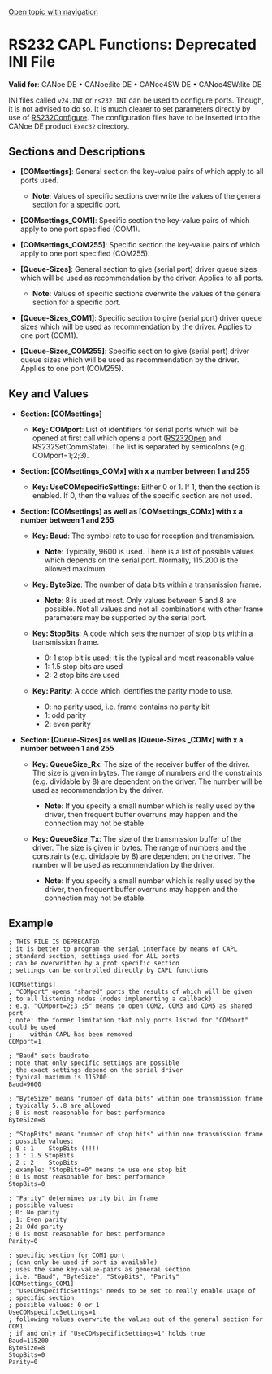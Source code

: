 [Open topic with navigation](../../../../CANoeDEFamily.htm#Topics/CAPLFunctions/RS232/CAPLfunctionsRS232DeprecatedIniFiles.md)

# RS232 CAPL Functions: Deprecated INI File

**Valid for**: CANoe DE • CANoe:lite DE • CANoe4SW DE • CANoe4SW:lite DE

INI files called `v24.INI` or `rs232.INI` can be used to configure ports. Though, it is not advised to do so. It is much clearer to set parameters directly by use of [RS232Configure](Functions/CAPLfunctionRS232Configure.md). The configuration files have to be inserted into the CANoe DE product `Exec32` directory.

## Sections and Descriptions

- **[COMsettings]**: General section the key-value pairs of which apply to all ports used.
  - **Note**: Values of specific sections overwrite the values of the general section for a specific port.

- **[COMsettings_COM1]**: Specific section the key-value pairs of which apply to one port specified (COM1).

- **[COMsettings_COM255]**: Specific section the key-value pairs of which apply to one port specified (COM255).

- **[Queue-Sizes]**: General section to give (serial port) driver queue sizes which will be used as recommendation by the driver. Applies to all ports.
  - **Note**: Values of specific sections overwrite the values of the general section for a specific port.

- **[Queue-Sizes_COM1]**: Specific section to give (serial port) driver queue sizes which will be used as recommendation by the driver. Applies to one port (COM1).

- **[Queue-Sizes_COM255]**: Specific section to give (serial port) driver queue sizes which will be used as recommendation by the driver. Applies to one port (COM255).

## Key and Values

- **Section: [COMsettings]**
  - **Key: COMport**: List of identifiers for serial ports which will be opened at first call which opens a port ([RS232Open](Functions/CAPLfunctionRS232Open.md) and RS232SetCommState). The list is separated by semicolons (e.g. COMport=1;2;3).

- **Section: [COMsettings_COMx] with x a number between 1 and 255**
  - **Key: UseCOMspecificSettings**: Either 0 or 1. If 1, then the section is enabled. If 0, then the values of the specific section are not used.

- **Section: [COMsettings] as well as [COMsettings_COMx] with x a number between 1 and 255**
  - **Key: Baud**: The symbol rate to use for reception and transmission.
    - **Note**: Typically, 9600 is used. There is a list of possible values which depends on the serial port. Normally, 115.200 is the allowed maximum.

  - **Key: ByteSize**: The number of data bits within a transmission frame.
    - **Note**: 8 is used at most. Only values between 5 and 8 are possible. Not all values and not all combinations with other frame parameters may be supported by the serial port.

  - **Key: StopBits**: A code which sets the number of stop bits within a transmission frame.
    - 0: 1 stop bit is used; it is the typical and most reasonable value
    - 1: 1.5 stop bits are used
    - 2: 2 stop bits are used

  - **Key: Parity**: A code which identifies the parity mode to use.
    - 0: no parity used, i.e. frame contains no parity bit
    - 1: odd parity
    - 2: even parity

- **Section: [Queue-Sizes] as well as [Queue-Sizes _COMx] with x a number between 1 and 255**
  - **Key: QueueSize_Rx**: The size of the receiver buffer of the driver. The size is given in bytes. The range of numbers and the constraints (e.g. dividable by 8) are dependent on the driver. The number will be used as recommendation by the driver.
    - **Note**: If you specify a small number which is really used by the driver, then frequent buffer overruns may happen and the connection may not be stable.

  - **Key: QueueSize_Tx**: The size of the transmission buffer of the driver. The size is given in bytes. The range of numbers and the constraints (e.g. dividable by 8) are dependent on the driver. The number will be used as recommendation by the driver.
    - **Note**: If you specify a small number which is really used by the driver, then frequent buffer overruns may happen and the connection may not be stable.

## Example

```plaintext
; THIS FILE IS DEPRECATED
; it is better to program the serial interface by means of CAPL
; standard section, settings used for ALL ports
; can be overwritten by a prot specific section
; settings can be controlled directly by CAPL functions

[COMsettings]
; "COMport" opens "shared" ports the results of which will be given
; to all listening nodes (nodes implementing a callback)
; e.g. "COMport=2;3 ;5" means to open COM2, COM3 and COM5 as shared port
; note: the former limitation that only ports listed for "COMport" could be used
;     within CAPL has been removed
COMport=1

; "Baud" sets baudrate
; note that only specific settings are possible
; the exact settings depend on the serial driver
; typical maximum is 115200
Baud=9600

; "ByteSize" means "number of data bits" within one transmission frame
; typically 5..8 are allowed
; 8 is most reasonable for best performance
ByteSize=8

; "StopBits" means "number of stop bits" within one transmission frame
; possible values:
; 0 : 1    StopBits (!!!)
; 1 : 1.5 StopBits
; 2 : 2    StopBits
; example: "StopBits=0" means to use one stop bit
; 0 is most reasonable for best performance
StopBits=0

; "Parity" determines parity bit in frame
; possible values:
; 0: No parity
; 1: Even parity
; 2: Odd parity
; 0 is most reasonable for best performance
Parity=0

; specific section for COM1 port
; (can only be used if port is available)
; uses the same key-value-pairs as general section
; i.e. "Baud", "ByteSize", "StopBits", "Parity"
[COMsettings_COM1]
; "UseCOMspecificSettings" needs to be set to really enable usage of
; specific section
; possible values: 0 or 1
UseCOMspecificSettings=1
; following values overwrite the values out of the general section for COM1
; if and only if "UseCOMspecificSettings=1" holds true
Baud=115200
ByteSize=8
StopBits=0
Parity=0
```
